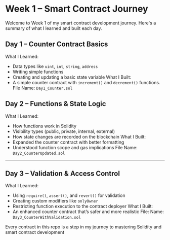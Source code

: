 # Week 1 – Smart Contract Journey
Welcome to Week 1 of my smart contract development journey. Here's a summary of what I learned and built each day.


## Day 1 – Counter Contract Basics
What I Learned:
- Data types like `uint`, `int`, `string`, `address`
- Writing simple functions
- Creating and updating a basic state variable
What I Built:
- A simple counter contract with `increment()` and `decrement()` functions.
File Name: `Day1_Counter.sol`


## Day 2 – Functions & State Logic
What I Learned:
- How functions work in Solidity
- Visibility types (public, private, internal, external)
- How state changes are recorded on the blockchain
What I Built:
- Expanded the counter contract with better formatting
- Understood function scope and gas implications
File Name: `Day2_CounterUpdated.sol`

---

## Day 3 – Validation & Access Control
What I Learned:
- Using `require()`, `assert()`, and `revert()` for validation
- Creating custom modifiers like `onlyOwner`
- Restricting function execution to the contract deployer
What I Built:
- An enhanced counter contract that’s safer and more realistic
File: Name: `Day3_CounterWithValidation.sol`



Every contract in this repo is a step in my journey to mastering Solidity and smart contract development

